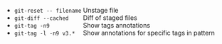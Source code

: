 * `git-reset -- filename` Unstage file
* `git-diff --cached    ` Diff of staged files
* `git-tag -n9          ` Show tags annotations
* `git-tag -l -n9 v3.*  ` Show annotations for specific tags in pattern
